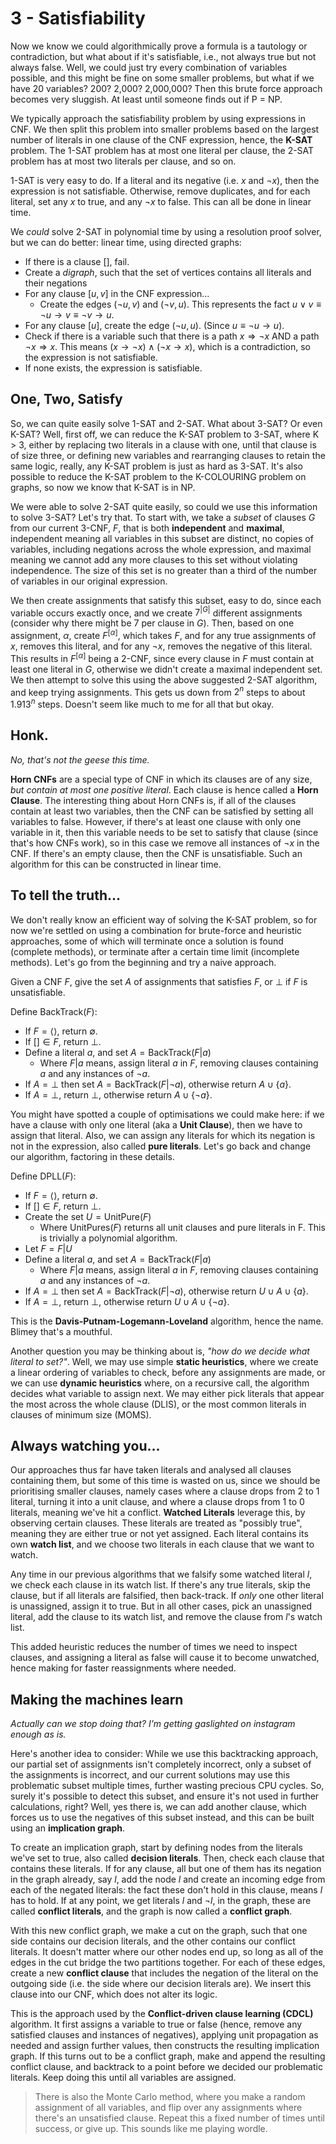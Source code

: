 # 3 - Satisfiability

Now we know we could algorithmically prove a formula is a tautology or contradiction, but what about if it's satisfiable, i.e., not always true but not always false. Well, we could just try every combination of variables possible, and this might be fine on some smaller problems, but what if we have 20 variables? 200? 2,000? 2,000,000? Then this brute force approach becomes very sluggish. At least until someone finds out if P = NP.

We typically approach the satisfiability problem by using expressions in CNF. We then split this problem into smaller problems based on the largest number of literals in one clause of the CNF expression, hence, the **K-SAT** problem. The 1-SAT problem has at most one literal per clause, the 2-SAT problem has at most two literals per clause, and so on.

1-SAT is very easy to do. If a literal and its negative (i.e. $x$ and $¬x$), then the expression is not satisfiable. Otherwise, remove duplicates, and for each literal, set any $x$ to true, and any $¬x$ to false. This can all be done in linear time.

We *could* solve 2-SAT in polynomial time by using a resolution proof solver, but we can do better: linear time, using directed graphs:

- If there is a clause $[]$, fail.
- Create a *digraph*, such that the set of vertices contains all literals and their negations
- For any clause $[u,v]$ in the CNF expression...
  - Create the edges $(¬u, v)$ and $(¬v, u)$. This represents the fact $u \vee v \equiv ¬u \rightarrow v \equiv ¬v \rightarrow u$.
- For any clause $[u]$, create the edge $(¬u, u)$. (Since $u \equiv ¬u \rightarrow u$).
- Check if there is a variable such that there is a path $x \Rightarrow ¬x$ AND a path $¬x \Rightarrow x$. This means $(x \rightarrow ¬x) \wedge (¬x \rightarrow x)$, which is a contradiction, so the expression is not satisfiable.
- If none exists, the expression is satisfiable.

## One, Two, Satisfy

So, we can quite easily solve 1-SAT and 2-SAT. What about 3-SAT? Or even K-SAT? Well, first off, we can reduce the K-SAT problem to 3-SAT, where K > 3, either by replacing two literals in a clause with one, until that clause is of size three, or defining new variables and rearranging clauses to retain the same logic, really, any K-SAT problem is just as hard as 3-SAT. It's also possible to reduce the K-SAT problem to the K-COLOURING problem on graphs, so now we know that K-SAT is in NP.

We were able to solve 2-SAT quite easily, so could we use this information to solve 3-SAT? Let's try that. To start with, we take a *subset* of clauses $G$ from our current 3-CNF, $F$, that is both **independent** and **maximal**, independent meaning all variables in this subset are distinct, no copies of variables, including negations across the whole expression, and maximal meaning we cannot add any more clauses to this set without violating independence. The size of this set is no greater than a third of the number of variables in our original expression.

We then create assignments that satisfy this subset, easy to do, since each variable occurs exactly once, and we create $7 ^ {|G|}$ different assignments (consider why there might be 7 per clause in $G$). Then, based on one assignment, $\alpha$, create $F^{[\alpha]}$, which takes $F$, and for any true assignments of $x$, removes this literal, and for any $¬x$, removes the negative of this literal. This results in $F^{[\alpha]}$ being a 2-CNF, since every clause in $F$ must contain at least one literal in $G$, otherwise we didn't create a maximal independent set. We then attempt to solve this using the above suggested 2-SAT algorithm, and keep trying assignments. This gets us down from $2^n$ steps to about $1.913^n$ steps. Doesn't seem like much to me for all that but okay.

## Honk.

*No, that's not the geese this time.*

**Horn CNFs** are a special type of CNF in which its clauses are of any size, *but contain at most one positive literal*. Each clause is hence called a **Horn Clause**. The interesting thing about Horn CNFs is, if all of the clauses contain at least two variables, then the CNF can be satisfied by setting all variables to false. However, if there's at least one clause with only one variable in it, then this variable needs to be set to satisfy that clause (since that's how CNFs work), so in this case we remove all instances of $¬x$ in the CNF. If there's an empty clause, then the CNF is unsatisfiable. Such an algorithm for this can be constructed in linear time.

## To tell the truth...

We don't really know an efficient way of solving the K-SAT problem, so for now we're settled on using a combination for brute-force and heuristic approaches, some of which will terminate once a solution is found (complete methods), or terminate after a certain time limit (incomplete methods). Let's go from the beginning and try a naive approach.

Given a CNF $F$, give the set $A$ of assignments that satisfies $F$, or $\bot$ if $F$ is unsatisfiable.

Define $\text{BackTrack}(F)$:
- If $F = \langle \rangle$, return $\emptyset$.
- If $[] \in F$, return $\bot$.
- Define a literal $a$, and set $A = \text{BackTrack}(F | a)$
  - Where $F|a$ means, assign literal $a$ in $F$, removing clauses containing $a$ and any instances of $¬a$.
- If $A = \bot$ then set $A = \text{BackTrack}(F | ¬a)$, otherwise return $A \cup \{a\}$.
- If $A = \bot$, return $\bot$, otherwise return $A \cup \{¬a\}$.

You might have spotted a couple of optimisations we could make here: if we have a clause with only one literal (aka a **Unit Clause**), then we have to assign that literal. Also, we can assign any literals for which its negation is not in the expression, also called **pure literals**. Let's go back and change our algorithm, factoring in these details.

Define $\text{DPLL}(F)$:
- If $F = \langle \rangle$, return $\emptyset$.
- If $[] \in F$, return $\bot$.
- Create the set $U = \text{UnitPure}(F)$
  - Where $\text{UnitPures}(F)$ returns all unit clauses and pure literals in F. This is trivially a polynomial algorithm.
- Let $F = F|U$
- Define a literal $a$, and set $A = \text{BackTrack}(F | a)$
  - Where $F|a$ means, assign literal $a$ in $F$, removing clauses containing $a$ and any instances of $¬a$.
- If $A = \bot$ then set $A = \text{BackTrack}(F | ¬a)$, otherwise return $U \cup A \cup \{a\}$.
- If $A = \bot$, return $\bot$, otherwise return $U \cup A \cup \{¬a\}$.

This is the **Davis-Putnam-Logemann-Loveland** algorithm, hence the name. Blimey that's a mouthful.

Another question you may be thinking about is, *"how do we decide what literal to set?"*. Well, we may use simple **static heuristics**, where we create a linear ordering of variables to check, before any assignments are made, or we can use **dynamic heuristics** where, on a recursive call, the algorithm decides what variable to assign next. We may either pick literals that appear the most across the whole clause (DLIS), or the most common literals in clauses of minimum size (MOMS).

## Always watching you...

Our approaches thus far have taken literals and analysed all clauses containing them, but some of this time is wasted on us, since we should be prioritising smaller clauses, namely cases where a clause drops from 2 to 1 literal, turning it into a unit clause, and where a clause drops from 1 to 0 literals, meaning we've hit a conflict. **Watched Literals** leverage this, by observing certain clauses. These literals are treated as "possibly true", meaning they are either true or not yet assigned. Each literal contains its own **watch list**, and we choose two literals in each clause that we want to watch.

Any time in our previous algorithms that we falsify some watched literal $l$, we check each clause in its watch list. If there's any true literals, skip the clause, but if all literals are falsified, then back-track. If *only* one other literal is unassigned, assign it to true. But in all other cases, pick an unassigned literal, add the clause to its watch list, and remove the clause from $l$'s watch list.

This added heuristic reduces the number of times we need to inspect clauses, and assigning a literal as false will cause it to become unwatched, hence making for faster reassignments where needed.

## Making the machines learn

*Actually can we stop doing that? I'm getting gaslighted on instagram enough as is.*

Here's another idea to consider: While we use this backtracking approach, our partial set of assignments isn't completely incorrect, only a subset of the assignments is incorrect, and our current solutions may use this problematic subset multiple times, further wasting precious CPU cycles. So, surely it's possible to detect this subset, and ensure it's not used in further calculations, right? Well, yes there is, we can add another clause, which forces us to use the negatives of this subset instead, and this can be built using an **implication graph**.

To create an implication graph, start by defining nodes from the literals we've set to true, also called **decision literals**. Then, check each clause that contains these literals. If for any clause, all but one of them has its negation in the graph already, say $l$, add the node $l$ and create an incoming edge from each of the negated literals: the fact these don't hold in this clause, means $l$ has to hold. If at any point, we get literals $l$ and $¬l$, in the graph, these are called **conflict literals**, and the graph is now called a **conflict graph**.

With this new conflict graph, we make a cut on the graph, such that one side contains our decision literals, and the other contains our conflict literals. It doesn't matter where our other nodes end up, so long as all of the edges in the cut bridge the two partitions together. For each of these edges, create a new **conflict clause** that includes the negation of the literal on the outgoing side (i.e. the side where our decision literals are). We insert this clause into our CNF, which does not alter its logic.

This is the approach used by the **Conflict-driven clause learning (CDCL)** algorithm. It first assigns a variable to true or false (hence, remove any satisfied clauses and instances of negatives), applying unit propagation as needed and assign further values, then constructs the resulting implication graph. If this turns out to be a conflict graph, make and append the resulting conflict clause, and backtrack to a point before we decided our problematic literals. Keep doing this until all variables are assigned.

> There is also the Monte Carlo method, where you make a random assignment of all variables, and flip over any assignments where there's an unsatisfied clause. Repeat this a fixed number of times until success, or give up. This sounds like me playing wordle.